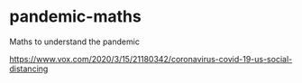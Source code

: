 # pandemic-maths
Maths to understand the pandemic

<https://www.vox.com/2020/3/15/21180342/coronavirus-covid-19-us-social-distancing>

